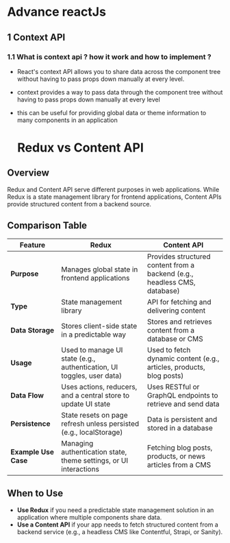 # Advance reactJs

## 1 Context API

### 1.1 What is context api ? how it work and how to implement ?
 - React's context API allows you to share data across the component tree without having to pass props down manually at every level.
 - context provides a way to pass data through the component tree without having to pass props down manually at every level
 - this can be useful for providing global data or theme information to many components in an application


   # Redux vs Content API

## Overview
Redux and Content API serve different purposes in web applications. While Redux is a state management library for frontend applications, Content APIs provide structured content from a backend source.

## Comparison Table

| Feature          | Redux | Content API |
|-----------------|--------|------------|
| **Purpose** | Manages global state in frontend applications | Provides structured content from a backend (e.g., headless CMS, database) |
| **Type** | State management library | API for fetching and delivering content |
| **Data Storage** | Stores client-side state in a predictable way | Stores and retrieves content from a database or CMS |
| **Usage** | Used to manage UI state (e.g., authentication, UI toggles, user data) | Used to fetch dynamic content (e.g., articles, products, blog posts) |
| **Data Flow** | Uses actions, reducers, and a central store to update UI state | Uses RESTful or GraphQL endpoints to retrieve and send data |
| **Persistence** | State resets on page refresh unless persisted (e.g., localStorage) | Data is persistent and stored in a database |
| **Example Use Case** | Managing authentication state, theme settings, or UI interactions | Fetching blog posts, products, or news articles from a CMS |

## When to Use

- **Use Redux** if you need a predictable state management solution in an application where multiple components share data.
- **Use a Content API** if your app needs to fetch structured content from a backend service (e.g., a headless CMS like Contentful, Strapi, or Sanity).
